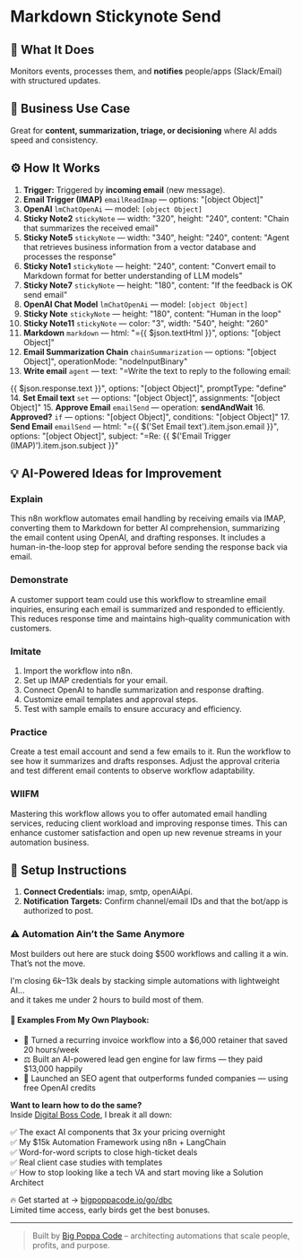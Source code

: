 # Markdown Stickynote Send
  ## 🚀 What It Does
  Monitors events, processes them, and **notifies** people/apps (Slack/Email) with structured updates.
  
  ## 💼 Business Use Case
  Great for **content, summarization, triage, or decisioning** where AI adds speed and consistency.
  
  ## ⚙️ How It Works
  1. **Trigger:** Triggered by **incoming email** (new message).
  2. **Email Trigger (IMAP)** `emailReadImap` — options: "[object Object]"
3. **OpenAI** `lmChatOpenAi` — model: `[object Object]`
4. **Sticky Note2** `stickyNote` — width: "320", height: "240", content: "Chain that summarizes the received email"
5. **Sticky Note5** `stickyNote` — width: "340", height: "240", content: "Agent that retrieves business information from a vector database and processes the response"
6. **Sticky Note1** `stickyNote` — height: "240", content: "Convert email to Markdown format for better understanding of LLM models"
7. **Sticky Note7** `stickyNote` — height: "180", content: "If the feedback is OK send email"
8. **OpenAI Chat Model** `lmChatOpenAi` — model: `[object Object]`
9. **Sticky Note** `stickyNote` — height: "180", content: "Human in the loop"
10. **Sticky Note11** `stickyNote` — color: "3", width: "540", height: "260"
11. **Markdown** `markdown` — html: "={{ $json.textHtml }}", options: "[object Object]"
12. **Email Summarization Chain** `chainSummarization` — options: "[object Object]", operationMode: "nodeInputBinary"
13. **Write email** `agent` — text: "=Write the text to reply to the following email:

{{ $json.response.text }}", options: "[object Object]", promptType: "define"
14. **Set Email text** `set` — options: "[object Object]", assignments: "[object Object]"
15. **Approve Email** `emailSend` — operation: **sendAndWait**
16. **Approved?** `if` — options: "[object Object]", conditions: "[object Object]"
17. **Send Email** `emailSend` — html: "={{ $('Set Email text').item.json.email }}", options: "[object Object]", subject: "=Re: {{ $('Email Trigger (IMAP)').item.json.subject }}"
  
  ## 💡 AI-Powered Ideas for Improvement
  ### Explain
This n8n workflow automates email handling by receiving emails via IMAP, converting them to Markdown for better AI comprehension, summarizing the email content using OpenAI, and drafting responses. It includes a human-in-the-loop step for approval before sending the response back via email.

### Demonstrate
A customer support team could use this workflow to streamline email inquiries, ensuring each email is summarized and responded to efficiently. This reduces response time and maintains high-quality communication with customers.

### Imitate
1. Import the workflow into n8n.
2. Set up IMAP credentials for your email.
3. Connect OpenAI to handle summarization and response drafting.
4. Customize email templates and approval steps.
5. Test with sample emails to ensure accuracy and efficiency.

### Practice
Create a test email account and send a few emails to it. Run the workflow to see how it summarizes and drafts responses. Adjust the approval criteria and test different email contents to observe workflow adaptability.

### WIIFM
Mastering this workflow allows you to offer automated email handling services, reducing client workload and improving response times. This can enhance customer satisfaction and open up new revenue streams in your automation business.
  
  ## 🔧 Setup Instructions
  1. **Connect Credentials:** imap, smtp, openAiApi.
2. **Notification Targets:** Confirm channel/email IDs and that the bot/app is authorized to post.
  
### ⚠️ Automation Ain’t the Same Anymore

Most builders out here are stuck doing $500 workflows and calling it a win.  
That’s not the move.  

I'm closing $6k–$13k deals by stacking simple automations with lightweight AI...  
and it takes me under 2 hours to build most of them.

#### 🧠 Examples From My Own Playbook:
- 🔁 Turned a recurring invoice workflow into a $6,000 retainer that saved 20 hours/week  
- ⚖️ Built an AI-powered lead gen engine for law firms — they paid $13,000 happily  
- 🚀 Launched an SEO agent that outperforms funded companies — using free OpenAI credits  

**Want to learn how to do the same?**  
Inside [Digital Boss Code](https://bigpoppacode.io/go/dbc), I break it all down:

✅ The exact AI components that 3x your pricing overnight  
✅ My $15k Automation Framework using n8n + LangChain  
✅ Word-for-word scripts to close high-ticket deals  
✅ Real client case studies with templates  
✅ How to stop looking like a tech VA and start moving like a Solution Architect  

🔥 Get started at → [bigpoppacode.io/go/dbc](https://bigpoppacode.io/go/dbc)  
Limited time access, early birds get the best bonuses.

---
> Built by [Big Poppa Code](https://bigpoppacode.io) – architecting automations that scale people, profits, and purpose.
  